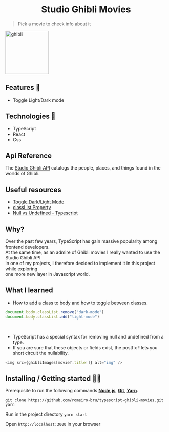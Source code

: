 <h1 align="center"> Studio Ghibli Movies </h1>

> Pick a movie to check info about it

<span  align="left">
  <img  src="https://media.giphy.com/media/dEdgB3euossMg/giphy.gif"  height="135" alt="ghibli">
</span>
<br>

## Features 👾
* Toggle Light/Dark mode

## Technologies :mag_right:
* TypeScript
* React
* Css 

## Api Reference
The [Studio Ghibli API](https://ghibliapi.herokuapp.com/) catalogs the people, places, and things found in the worlds of Ghibli.

## Useful resources
* [Toggle Dark/Light Mode](https://www.w3schools.com/howto/howto_js_toggle_dark_mode.asp)
* [classList Property](https://www.w3schools.com/jsref/prop_element_classlist.asp) 
* [Null vs Undefined - Typescript](https://basarat.gitbook.io/typescript/recap/null-undefined)

## Why?
Over the past few years, TypeScript has gain massive popularity among frontend developers.
<br>
At the same time, as an admire of Ghibli movies I really wanted to use the Studio Ghibli API
<br>
in one of my projects, I therefore decided to implement it in this project while exploring
<br>
one more new layer in Javascript world.

## What I learned
* How to add a class to body and how to toggle between classes.

```javascript
document.body.classList.remove("dark-mode")
document.body.classList.add("light-mode")
```
<br>

* TypeScript has a special syntax for removing null and undefined from a type.
* If you are sure that these objects or fields exist, the postfix <strong>!</strong> lets you short circuit the nullability.

```javascript
<img src={ghibliImages[movie?.title!]} alt="img" />
```

## Installing / Getting started 👨‍🏭

Prerequisite to run the following commands <strong>[Node.js](https://nodejs.org/en/download/)</strong>, 
                           <strong>[Git](https://git-scm.com/downloads)</strong>, 
                           <strong>[Yarn](https://yarnpkg.com/)</strong>.
<br>
```
git clone https://github.com/romeiro-bru/typescript-ghibli-movies.git
yarn
```

Run in the project directory ```yarn start```

Open ```http://localhost:3000``` in your browser
